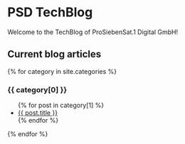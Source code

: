 # PSD TechBlog

Welcome to the TechBlog of ProSiebenSat.1 Digital GmbH!

## Current blog articles

{% for category in site.categories %}
  <h3>{{ category[0] }}</h3>
  <ul>
    {% for post in category[1] %}
      <li><a href="{{ post.url }}">{{ post.title }}</a></li>
    {% endfor %}
  </ul>
{% endfor %}
